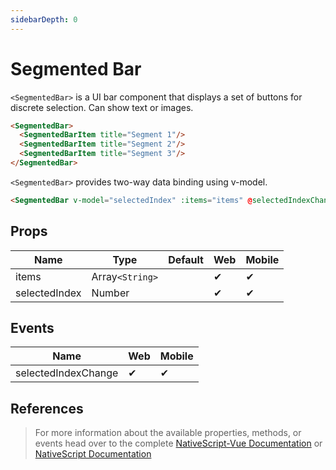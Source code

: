```yaml
---
sidebarDepth: 0
---
```


# Segmented Bar

`<SegmentedBar>` is a UI bar component that displays a set of buttons for discrete selection. Can show text or images.

<DocExampleBox codeBox="https://codesandbox.io/s/8o0v3jyl9">

```html
<SegmentedBar>
  <SegmentedBarItem title="Segment 1"/>
  <SegmentedBarItem title="Segment 2"/>
  <SegmentedBarItem title="Segment 3"/>
</SegmentedBar>
```

<SegmentedBarDoc />
</DocExampleBox>

`<SegmentedBar>` provides two-way data binding using v-model.

```html
<SegmentedBar v-model="selectedIndex" :items="items" @selectedIndexChanged="changed" />
```

## Props

| Name          | Type            | Default | Web | Mobile |
| ------------- | --------------- | ------- | --- | ------ |
| items         | Array`<String>` |         | ✔   | ✔      |
| selectedIndex | Number          |         | ✔   | ✔      |

## Events

| Name                | Web | Mobile |
| ------------------- | --- | ------ |
| selectedIndexChange | ✔   | ✔      |

## References

> For more information about the available properties, methods, or events head over to the complete [NativeScript-Vue Documentation](https://nativescript-vue.org/en/docs/elements/components/segmented-bar/)
> or [NativeScript Documentation](https://docs.nativescript.org/api-reference/modules/_ui_segmented_bar_)
